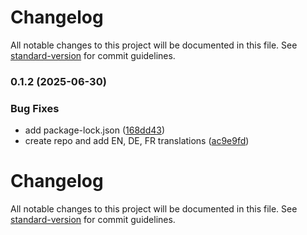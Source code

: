 # Changelog

All notable changes to this project will be documented in this file. See [standard-version](https://github.com/conventional-changelog/standard-version) for commit guidelines.

### 0.1.2 (2025-06-30)


### Bug Fixes

* add package-lock.json ([168dd43](https://github.com/steeven-th/grapesjs-style-object-fit/commit/168dd4304500b908e090c72b28b3ddc74fff3629))
* create repo and add EN, DE, FR translations ([ac9e9fd](https://github.com/steeven-th/grapesjs-style-object-fit/commit/ac9e9fd1658c1814ae2f04e216719f026026badc))

# Changelog

All notable changes to this project will be documented in this file. See [standard-version](https://github.com/conventional-changelog/standard-version) for commit guidelines.

